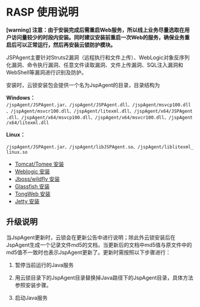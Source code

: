 # RASP 使用说明
**[warning] 注意：由于安装完成后需重启Web服务，所以线上业务尽量选取在用户访问量较少的时段内安装。同时建议安装前重启一次Web的服务，确保业务重启后可以正常运行，然后再安装云锁防护模块。**

JSPAgent主要针对Struts2漏洞（远程执行和文件上传）、WebLogic对象反序列化漏洞、命令执行漏洞、任意文件读取漏洞、文件上传漏洞、SQL注入漏洞和WebShell等漏洞进行识别及防护。

安装时，云锁安装包会提供一个名为JspAgent的目录，目录结构为

**Windows：**
`/jspAgent/JSPAgent.jar、/jspAgent/JSPAgent.dll、/jspAgent/msvcp100.dll、/jspAgent/msvcr100.dll、/jspAgent/litexml.dll、/jspAgent/x64/JSPAgent.dll、/jspAgent/x64/msvcp100.dll、/jspAgent/x64/msvcr100.dll、/jspAgent/x64/litexml.dll`

**Linux：**

`/jspAgent/JSPAgent.jar、/jspAgent/libJSPAgent.so、/jspAgent/liblitexml_linux.so`

* [Tomcat/Tomee 安装](/guide/rasp/Tomcat.md)
* [Weblogic 安装](/guide/rasp/Weblogic.md)
* [Jboss/wildfly 安装](/guide/rasp/Jboss.md)
* [Glassfish 安装](/guide/rasp/Glassfish.md)
* [TongWeb 安装](/guide/rasp/TongWeb.md)
* [Jetty 安装](/guide/rasp/Jetty.md)

## 升级说明

当JspAgent更新时，云锁会在更新公告中进行说明；除此外云锁安装后在JspAgent生成一个记录文件md5的文档，当更新后的文档中md5值与原文件中的md5值不一致时也表示JspAgent更新了。更新时需按照以下步骤进行：

1. 暂停当前运行的Java服务

2. 用云锁目录下的JspAgent目录替换掉Java路径下的JspAgent目录，具体方法参照安装步骤。

3. 启动Java服务



